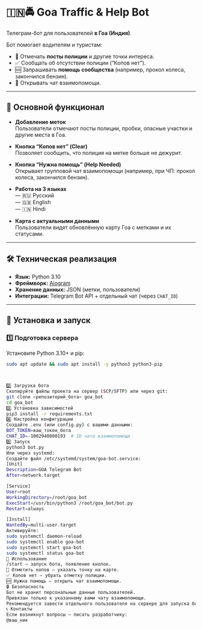 # 🇮🇳🚔 Goa Traffic & Help Bot  

Телеграм-бот для пользователей **в Гоа (Индия)**.  

Бот помогает водителям и туристам:  
- 🚨 Отмечать **посты полиции** и другие точки интереса.  
- ✅ Сообщать об отсутствии полиции (“Копов нет”).  
- 🆘 Запрашивать **помощь сообщества** (например, прокол колеса, закончился бензин).  
- 💬 Открывать чат взаимопомощи.  

---

## 📌 Основной функционал  

- **Добавление меток**  
  Пользователи отмечают посты полиции, пробки, опасные участки и другие места в Гоа.  

- **Кнопка “Копов нет” (Clear)**  
  Позволяет сообщить, что полиция на метке больше не дежурит.  

- **Кнопка “Нужна помощь” (Help Needed)**  
  Открывает групповой чат взаимопомощи (например, при ЧП: прокол колеса, закончился бензин).  

- **Работа на 3 языках**  
  — 🇷🇺 Русский  
  — 🇬🇧 English  
  — 🇮🇳 Hindi  

- **Карта с актуальными данными**  
  Пользователи видят обновлённую карту Гоа с метками и их статусами.  

---

## 🛠️ Техническая реализация  

- **Язык:** Python 3.10  
- **Фреймворк:** [Aiogram](https://docs.aiogram.dev/)  
- **Хранение данных:** JSON (метки, пользователи)  
- **Интеграции:** Telegram Bot API + отдельный чат (через `CHAT_ID`)  

---

## 🚀 Установка и запуск  

### 1️⃣ Подготовка сервера  

Установите Python 3.10+ и pip:  

```bash
sudo apt update && sudo apt install -y python3 python3-pip



2️⃣ Загрузка бота
Скопируйте файлы проекта на сервер (SCP/SFTP) или через git:
git clone <репозиторий_бота> goa_bot
cd goa_bot
3️⃣ Установка зависимостей
pip3 install -r requirements.txt
4️⃣ Настройка конфигурации
Создайте .env (или config.py) с вашими данными:
BOT_TOKEN=ваш_токен_бота
CHAT_ID=-1002940800193  # ID чата взаимопомощи
5️⃣ Запуск
python3 bot.py
Или через systemd:
Создайте файл /etc/systemd/system/goa-bot.service:
[Unit]
Description=GOA Telegram Bot
After=network.target

[Service]
User=root
WorkingDirectory=/root/goa_bot
ExecStart=/usr/bin/python3 /root/goa_bot/bot.py
Restart=always

[Install]
WantedBy=multi-user.target
Активируйте:
sudo systemctl daemon-reload
sudo systemctl enable goa-bot
sudo systemctl start goa-bot
sudo systemctl status goa-bot
🧭 Использование
/start — запуск бота, появление кнопок.
🚨 Отметить копов — указать точку на карте.
✅ Копов нет — убрать отметку полиции.
🆘 Нужна помощь — открыть чат взаимопомощи.
🔒 Безопасность
Бот не хранит персональные данные пользователей.
Привязан только к указанному вами чату взаимопомощи.
Рекомендуется завести отдельного пользователя на сервере для запуска бота.
📞 Контакты
Если возникнут вопросы — писать разработчику:
@ваш_ник
